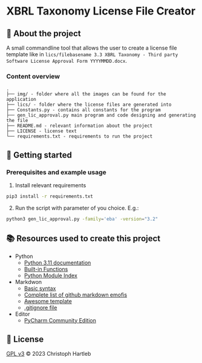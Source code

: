 # XBRL Taxonomy License File Creator

## :newspaper: About the project

A small commandline tool that allows the user to create a license file template like in `lics/filebasename 3.3 XBRL Taxonomy - Third party Software License Approval Form YYYYMMDD.docx`.

### Content overview

    .
    ├── img/ - folder where all the images can be found for the application
    ├── lics/ - folder where the license files are generated into
    ├── Constants.py - contains all constants for the program
    ├── gen_lic_approval.py main program and code designing and generating the file
    ├── README.md - relevant information about the project
    ├── LICENSE - license text
    └── requirements.txt - requirements to run the project

## :runner: Getting started

### Prerequisites and example usage

1. Install relevant requirements

```sh
pip3 install -r requirements.txt
```

2. Run the script with parameter of you choice. E.g.:

```sh
python3 gen_lic_approval.py -family='eba' -version="3.2"
```

## :books: Resources used to create this project

* Python
  * [Python 3.11 documentation](https://docs.python.org/3.11/)
  * [Built-in Functions](https://docs.python.org/3.11/library/functions.html)
  * [Python Module Index](https://docs.python.org/3.11/py-modindex.html)
* Markdwon
  * [Basic syntax](https://www.markdownguide.org/basic-syntax/)
  * [Complete list of github markdown emofis](https://dev.to/nikolab/complete-list-of-github-markdown-emoji-markup-5aia)
  * [Awesome template](http://github.com/Human-Activity-Recognition/blob/main/README.md)
  * [.gitignore file](https://git-scm.com/docs/gitignore)
* Editor
  * [PyCharm Community Edition](https://www.jetbrains.com/pycharm/)

## :bookmark: License

[GPL v3](https://www.gnu.org/licenses/gpl-3.0.txt) :copyright: 2023 Christoph Hartleb
